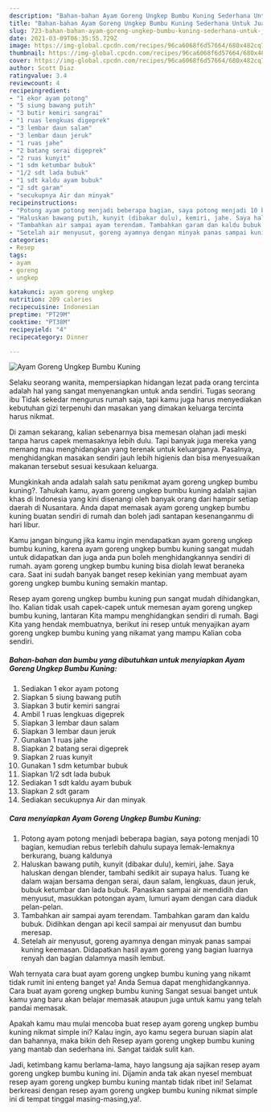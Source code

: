 ```yaml
---
description: "Bahan-bahan Ayam Goreng Ungkep Bumbu Kuning Sederhana Untuk Jualan"
title: "Bahan-bahan Ayam Goreng Ungkep Bumbu Kuning Sederhana Untuk Jualan"
slug: 723-bahan-bahan-ayam-goreng-ungkep-bumbu-kuning-sederhana-untuk-jualan
date: 2021-03-09T06:35:55.729Z
image: https://img-global.cpcdn.com/recipes/96ca6068f6d57664/680x482cq70/ayam-goreng-ungkep-bumbu-kuning-foto-resep-utama.jpg
thumbnail: https://img-global.cpcdn.com/recipes/96ca6068f6d57664/680x482cq70/ayam-goreng-ungkep-bumbu-kuning-foto-resep-utama.jpg
cover: https://img-global.cpcdn.com/recipes/96ca6068f6d57664/680x482cq70/ayam-goreng-ungkep-bumbu-kuning-foto-resep-utama.jpg
author: Scott Diaz
ratingvalue: 3.4
reviewcount: 4
recipeingredient:
- "1 ekor ayam potong"
- "5 siung bawang putih"
- "3 butir kemiri sangrai"
- "1 ruas lengkuas digeprek"
- "3 lembar daun salam"
- "3 lembar daun jeruk"
- "1 ruas jahe"
- "2 batang serai digeprek"
- "2 ruas kunyit"
- "1 sdm ketumbar bubuk"
- "1/2 sdt lada bubuk"
- "1 sdt kaldu ayam bubuk"
- "2 sdt garam"
- "secukupnya Air dan minyak"
recipeinstructions:
- "Potong ayam potong menjadi beberapa bagian, saya potong menjadi 10 bagian, kemudian rebus terlebih dahulu supaya lemak-lemaknya berkurang, buang kaldunya"
- "Haluskan bawang putih, kunyit (dibakar dulu), kemiri, jahe. Saya haluskan dengan blender, tambahi sedikit air supaya halus. Tuang ke dalam wajan bersama dengan serai, daun salam, lengkuas, daun jeruk, bubuk ketumbar dan lada bubuk. Panaskan sampai air mendidih dan menyusut, masukkan potongan ayam, lumuri ayam dengan cara diaduk pelan-pelan."
- "Tambahkan air sampai ayam terendam. Tambahkan garam dan kaldu bubuk. Didihkan dengan api kecil sampai air menyusut dan bumbu meresap."
- "Setelah air menyusut, goreng ayamnya dengan minyak panas sampai kuning keemasan. Didapatkan hasil ayam goreng yang bagian luarnya renyah dan bagian dalamnya masih lembut."
categories:
- Resep
tags:
- ayam
- goreng
- ungkep

katakunci: ayam goreng ungkep 
nutrition: 209 calories
recipecuisine: Indonesian
preptime: "PT29M"
cooktime: "PT38M"
recipeyield: "4"
recipecategory: Dinner

---
```



![Ayam Goreng Ungkep Bumbu Kuning](https://img-global.cpcdn.com/recipes/96ca6068f6d57664/680x482cq70/ayam-goreng-ungkep-bumbu-kuning-foto-resep-utama.jpg)

Selaku seorang wanita, mempersiapkan hidangan lezat pada orang tercinta adalah hal yang sangat menyenangkan untuk anda sendiri. Tugas seorang ibu Tidak sekedar mengurus rumah saja, tapi kamu juga harus menyediakan kebutuhan gizi terpenuhi dan masakan yang dimakan keluarga tercinta harus nikmat.

Di zaman  sekarang, kalian sebenarnya bisa memesan olahan jadi meski tanpa harus capek memasaknya lebih dulu. Tapi banyak juga mereka yang memang mau menghidangkan yang terenak untuk keluarganya. Pasalnya, menghidangkan masakan sendiri jauh lebih higienis dan bisa menyesuaikan makanan tersebut sesuai kesukaan keluarga. 



Mungkinkah anda adalah salah satu penikmat ayam goreng ungkep bumbu kuning?. Tahukah kamu, ayam goreng ungkep bumbu kuning adalah sajian khas di Indonesia yang kini disenangi oleh banyak orang dari hampir setiap daerah di Nusantara. Anda dapat memasak ayam goreng ungkep bumbu kuning buatan sendiri di rumah dan boleh jadi santapan kesenanganmu di hari libur.

Kamu jangan bingung jika kamu ingin mendapatkan ayam goreng ungkep bumbu kuning, karena ayam goreng ungkep bumbu kuning sangat mudah untuk didapatkan dan juga anda pun boleh menghidangkannya sendiri di rumah. ayam goreng ungkep bumbu kuning bisa diolah lewat beraneka cara. Saat ini sudah banyak banget resep kekinian yang membuat ayam goreng ungkep bumbu kuning semakin mantap.

Resep ayam goreng ungkep bumbu kuning pun sangat mudah dihidangkan, lho. Kalian tidak usah capek-capek untuk memesan ayam goreng ungkep bumbu kuning, lantaran Kita mampu menghidangkan sendiri di rumah. Bagi Kita yang hendak membuatnya, berikut ini resep untuk menyajikan ayam goreng ungkep bumbu kuning yang nikamat yang mampu Kalian coba sendiri.

<!--inarticleads1-->

##### Bahan-bahan dan bumbu yang dibutuhkan untuk menyiapkan Ayam Goreng Ungkep Bumbu Kuning:

1. Sediakan 1 ekor ayam potong
1. Siapkan 5 siung bawang putih
1. Siapkan 3 butir kemiri sangrai
1. Ambil 1 ruas lengkuas digeprek
1. Siapkan 3 lembar daun salam
1. Siapkan 3 lembar daun jeruk
1. Gunakan 1 ruas jahe
1. Siapkan 2 batang serai digeprek
1. Siapkan 2 ruas kunyit
1. Gunakan 1 sdm ketumbar bubuk
1. Siapkan 1/2 sdt lada bubuk
1. Sediakan 1 sdt kaldu ayam bubuk
1. Siapkan 2 sdt garam
1. Sediakan secukupnya Air dan minyak




<!--inarticleads2-->

##### Cara menyiapkan Ayam Goreng Ungkep Bumbu Kuning:

1. Potong ayam potong menjadi beberapa bagian, saya potong menjadi 10 bagian, kemudian rebus terlebih dahulu supaya lemak-lemaknya berkurang, buang kaldunya
1. Haluskan bawang putih, kunyit (dibakar dulu), kemiri, jahe. Saya haluskan dengan blender, tambahi sedikit air supaya halus. Tuang ke dalam wajan bersama dengan serai, daun salam, lengkuas, daun jeruk, bubuk ketumbar dan lada bubuk. Panaskan sampai air mendidih dan menyusut, masukkan potongan ayam, lumuri ayam dengan cara diaduk pelan-pelan.
1. Tambahkan air sampai ayam terendam. Tambahkan garam dan kaldu bubuk. Didihkan dengan api kecil sampai air menyusut dan bumbu meresap.
1. Setelah air menyusut, goreng ayamnya dengan minyak panas sampai kuning keemasan. Didapatkan hasil ayam goreng yang bagian luarnya renyah dan bagian dalamnya masih lembut.




Wah ternyata cara buat ayam goreng ungkep bumbu kuning yang nikamt tidak rumit ini enteng banget ya! Anda Semua dapat menghidangkannya. Cara buat ayam goreng ungkep bumbu kuning Sangat sesuai banget untuk kamu yang baru akan belajar memasak ataupun juga untuk kamu yang telah pandai memasak.

Apakah kamu mau mulai mencoba buat resep ayam goreng ungkep bumbu kuning nikmat simple ini? Kalau ingin, ayo kamu segera buruan siapin alat dan bahannya, maka bikin deh Resep ayam goreng ungkep bumbu kuning yang mantab dan sederhana ini. Sangat taidak sulit kan. 

Jadi, ketimbang kamu berlama-lama, hayo langsung aja sajikan resep ayam goreng ungkep bumbu kuning ini. Dijamin anda tak akan nyesel membuat resep ayam goreng ungkep bumbu kuning mantab tidak ribet ini! Selamat berkreasi dengan resep ayam goreng ungkep bumbu kuning nikmat simple ini di tempat tinggal masing-masing,ya!.

